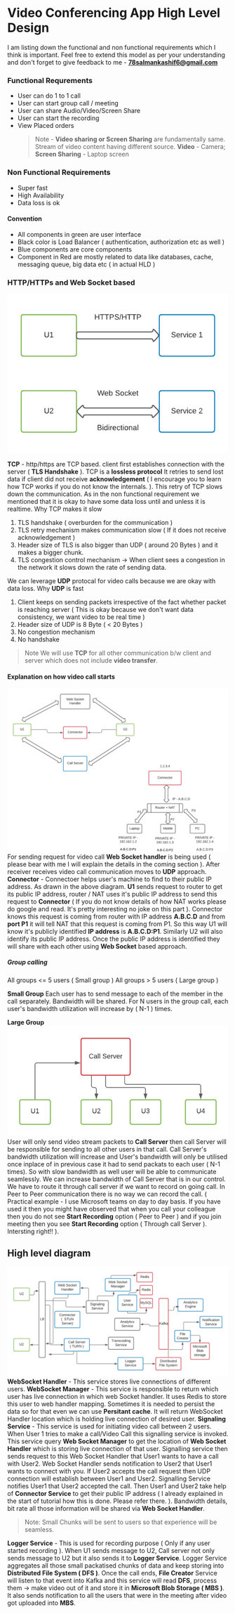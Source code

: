 # Video Conferencing App High Level Design

I am listing down the functional and non functional requirements which I think is important. Feel free to extend this model as per your understanding and don't forget to give feedback to me - **78salmankashif6@gmail.com**

### Functional Requrements

- User can do 1 to 1 call
- User can start group call / meeting
- User can share Audio/Video/Screen Share
- User can start the recording
- View Placed orders
  > Note - **Video sharing or Screen Sharing** are fundamentally same. Stream of video content having different source. **Video** - Camera; **Screen Sharing** - Laptop screen

### Non Functional Requirements

- Super fast
- High Availability
- Data loss is ok

#### Convention

- All components in green are user interface
- Black color is Load Balancer ( authentication, authorization etc as well )
- Blue components are core components
- Component in Red are mostly related to data like databases, cache, messaging queue, big data etc ( in actual HLD )

### HTTP/HTTPs and Web Socket based

![plot](./diagrams/http_websocket.png)

**TCP** - http/https are TCP based. client first establishes connection with the server ( **TLS Handshake** ). TCP is a **lossless protocol** It retries to send lost data if client did not receive **acknowledgement** ( I encourage you to learn how TCP works if you do not know the internals. ). This retry of TCP slows down the communication. As in the non functional requirement we mentioned that it is okay to have some data loss until and unless it is realtime.
Why TCP makes it slow

1. TLS handshake ( overburden for the communication )
2. TLS retry mechanism makes communication slow ( If it does not receive acknowledgement )
3. Header size of TLS is also bigger than UDP ( around 20 Bytes ) and it makes a bigger chunk.
4. TLS congestion control mechanism -> When client sees a congestion in the network it slows down the rate of sending data.

We can leverage **UDP** protocal for video calls because we are okay with data loss. Why **UDP** is fast

1. Client keeps on sending packets irrespective of the fact whether packet is reaching server ( This is okay because we don't want data consistency, we want video to be real time )
2. Header size of UDP is 8 Byte ( < 20 Bytes )
3. No congestion mechanism
4. No handshake

> Note We will use **TCP** for all other communication b/w client and server which does not include **video transfer**.

#### Explanation on how video call starts

![plot](./diagrams/connector.png)
For sending request for video call **Web Socket handler** is being used ( please bear with me I will explain the details in the coming section ). After receiver receives video call communication moves to **UDP** approach.
**Connector** - Connectoer helps user's machine to find to their public IP address. As drawn in the above diagram. **U1** sends request to router to get its public IP address, router / NAT uses it's public IP address to send this request to **Connector** ( If you do not know details of how NAT works please do google and read. It's pretty interesting no joke on this part ). Connector knows this request is coming from router with IP address **A.B.C.D** and from **port P1** it will tell NAT that this request is coming from P1. So this way U1 will know it's publicly identified **IP address** is **A.B.C.D:P1**. Similarly U2 will also identify its public IP address. Once the public IP address is identified they will share with each other using **Web Socket** based approach.

##### Group calling

All groups <= 5 users ( Small group )
All groups > 5 users ( Large group )

**Small Group** Each user has to send message to each of the member in the call separately. Bandwidth will be shared.
For N users in the group call, each user's bandwidth utilization will increase by ( N-1 ) times.

**Large Group**
![plot](./diagrams/call_server.png)
User will only send video stream packets to **Call Server** then call Server will be responsible for sending to all other users in that call. Call Server's bandwidth utilization will increase and User's bandwidth will only be utilised once inplace of in previous case it had to send packats to each user ( N-1 times). So with slow bandwidth as well user will be able to communicate seamlessly. We can increase bandwidth of Call Server that is in our control.
We have to route it through call server if we want to record on going call. In Peer to Peer communication there is no way we can record the call. ( Practical example - I use Microsoft teams on day to day basis. If you have used it then you might have observed that when you call your colleague then you do not see **Start Recording** option ( Peer to Peer ) and if you join meeting then you see **Start Recording** option ( Through call Server ). Intersting right!! ).

## High level diagram

![plot](./diagrams/video_conferencing_hld.png)
**WebSocket Handler** - This service stores live connections of different users.
**WebSocket Manager** - This service is responsible to return which user has live connection in which web Socket handler. It uses Redis to store this user to web handler mapping. Sometimes it is needed to persist the data so for that even we can use **Persitant cache**. It will return WebSocket Handler location which is holding live connection of desired user.
**Signaling Service** - This service is used for initiating video call between 2 users. When User 1 tries to make a call/Video Call this signalling service is invoked. This service query **Web Socket Manager** to get the location of **Web Socket Handler** which is storing live connection of that user. Signalling service then sends request to this Web Socket Handler that User1 wants to have a call with User2. Web Socket Handler sends notification to User2 that User1 wants to connect with you. If User2 accepts the call request then UDP connection will establish between User1 and User2. Signalling Service notifies User1 that User2 accepted the call. Then User1 and User2 take help of **Connector Service** to get their public IP address ( I already explained in the start of tutorial how this is done. Please refer there. ).
Bandwidth details, bit rate all those information will be shared via **Web Socket Handler**.

> Note: Small Chunks will be sent to users so that experience will be seamless.

**Logger Service** - This is used for recording purpose ( Only if any user started recording ). When U1 sends message to U2, Call server not only sends message to U2 but it also sends it to **Logger Service**. Logger Service aggregates all those small packatised chunks of data and keep storing into **Distributed File System ( DFS )**. Once the call ends, **File Creator** Service will listen to that event into Kafka and this service will read **DFS**, process them -> make video out of it and store it in **Microsoft Blob Storage ( MBS )**. It also sends notification to all the users that were in the meeting after video got uploaded into **MBS**.
